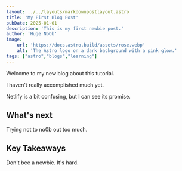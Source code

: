 ```yaml
---
layout: ../../layouts/markdownpostlayout.astro
title: 'My First Blog Post'
pubDate: 2025-01-01
description: 'This is my first newbie post.'
author: 'Huge NoOb'
image:
    url: 'https://docs.astro.build/assets/rose.webp'
    alt: 'The Astro logo on a dark background with a pink glow.'
tags: ["astro","blogs","learning"]
---
```


Welcome to my new blog about this tutorial.

I haven't really accomplished much yet.

Netlify is a bit confusing, but I can see its promise.

## What's next

Trying not to no0b out too much.

## Key Takeaways

Don't bee a newbie. It's hard.